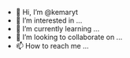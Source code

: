 - 👋 Hi, I’m @kemaryt
- 👀 I’m interested in ...
- 🌱 I’m currently learning ...
- 💞️ I’m looking to collaborate on ...
- 📫 How to reach me ...

<!---
kemaryt/kemaryt is a ✨ special ✨ repository because its `README.md` (this file) appears on your GitHub profile.
You can click the Preview link to take a look at your changes.
--->
